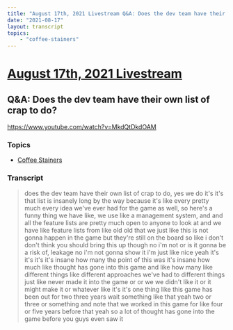 ```yaml
---
title: "August 17th, 2021 Livestream Q&A: Does the dev team have their own list of crap to do?"
date: "2021-08-17"
layout: transcript
topics:
    - "coffee-stainers"
---
```

# [August 17th, 2021 Livestream](../2021-08-17.md)
## Q&A: Does the dev team have their own list of crap to do?
https://www.youtube.com/watch?v=MkdQtDkdOAM

### Topics
* [Coffee Stainers](../topics/coffee-stainers.md)

### Transcript

> does the dev team have their own list of crap to do, yes we do it's it's that list is insanely long by the way because it's like every pretty much every idea we've ever had for the game as well, so here's a funny thing we have like, we use like a management system, and and all the feature lists are pretty much open to anyone to look at and we have like feature lists from like old old that we just like this is not gonna happen in the game but they're still on the board so like i don't don't think you should bring this up though no i'm not or is it gonna be a risk of, leakage no i'm not gonna show it i'm just like nice yeah it's it's it's it's insane how many the point of this was it's insane how much like thought has gone into this game and like how many like different things like different approaches we've had to different things just like never made it into the game or or we we didn't like it or it might make it or whatever like it's it's one thing like this game has been out for two three years wait something like that yeah two or three or something and note that we worked in this game for like four or five years before that yeah so a lot of thought has gone into the game before you guys even saw it
